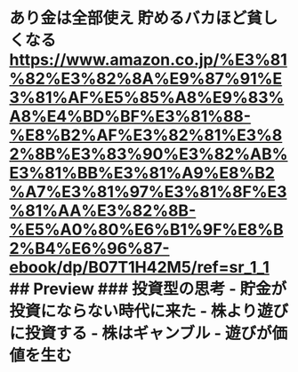 # あり金は全部使え 貯めるバカほど貧しくなる <https://www.amazon.co.jp/%E3%81%82%E3%82%8A%E9%87%91%E3%81%AF%E5%85%A8%E9%83%A8%E4%BD%BF%E3%81%88-%E8%B2%AF%E3%82%81%E3%82%8B%E3%83%90%E3%82%AB%E3%81%BB%E3%81%A9%E8%B2%A7%E3%81%97%E3%81%8F%E3%81%AA%E3%82%8B-%E5%A0%80%E6%B1%9F%E8%B2%B4%E6%96%87-ebook/dp/B07T1H42M5/ref=sr_1_1> ## Preview ### 投資型の思考 - 貯金が投資にならない時代に来た - 株より遊びに投資する - 株はギャンブル - 遊びが価値を生む
